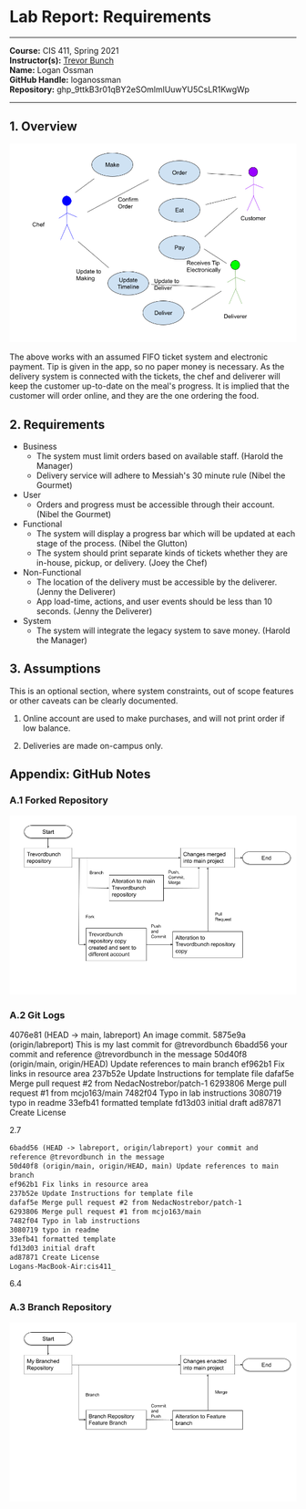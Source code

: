 # Lab Report: Requirements
___
**Course:** CIS 411, Spring 2021  
**Instructor(s):** [Trevor Bunch](https://github.com/trevordbunch)  
**Name:** Logan Ossman  
**GitHub Handle:** loganossman  
**Repository:** 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  
___

## 1. Overview

![Use Case Diagram](/assets/Requirements.png)  

The above works with an assumed FIFO ticket system and electronic payment. Tip is given in the app, so no paper money is necessary. As the delivery system is connected with the tickets, the chef and deliverer will keep the customer up-to-date on the meal's progress. It is implied that the customer will order online, and they are the one ordering the food.

## 2. Requirements

* Business
    * The system must limit orders based on available staff. (Harold the Manager)
    * Delivery service will adhere to Messiah's 30 minute rule (Nibel the Gourmet)
* User
    * Orders and progress must be accessible through their account. (Nibel the Gourmet)
* Functional
    * The system will display a progress bar which will be updated at each stage of the process. (Nibel the Glutton)
    * The system should print separate kinds of tickets whether they are in-house, pickup, or delivery. (Joey the Chef)
* Non-Functional
    * The location of the delivery must be accessible by the deliverer. (Jenny the Deliverer)
    * App load-time, actions, and user events should be less than 10 seconds. (Jenny the Deliverer) 
* System
    * The system will integrate the legacy system to save money. (Harold the Manager)

## 3. Assumptions
This is an optional section, where system constraints, out of scope features or other caveats can be clearly documented.

1. Online account are used to make purchases, and will not print order if low balance.

2. Deliveries are made on-campus only.


## Appendix: GitHub Notes

### A.1 Forked Repository
![Forked Repository](/assets/Git_Branch_v_Fork.png)  

### A.2 Git Logs

4076e81 (HEAD -> main, labreport) An image commit.
5875e9a (origin/labreport) This is my last commit for @trevordbunch
6badd56 your commit and reference @trevordbunch in the message
50d40f8 (origin/main, origin/HEAD) Update references to main branch
ef962b1 Fix links in resource area
237b52e Update Instructions for template file
dafaf5e Merge pull request #2 from NedacNostrebor/patch-1
6293806 Merge pull request #1 from mcjo163/main
7482f04 Typo in lab instructions
3080719 typo in readme
33efb41 formatted template
fd13d03 initial draft
ad87871 Create License

2.7

    6badd56 (HEAD -> labreport, origin/labreport) your commit and reference @trevordbunch in the message
    50d40f8 (origin/main, origin/HEAD, main) Update references to main branch
    ef962b1 Fix links in resource area
    237b52e Update Instructions for template file
    dafaf5e Merge pull request #2 from NedacNostrebor/patch-1
    6293806 Merge pull request #1 from mcjo163/main
    7482f04 Typo in lab instructions
    3080719 typo in readme
    33efb41 formatted template
    fd13d03 initial draft
    ad87871 Create License
    Logans-MacBook-Air:cis411_

6.4

### A.3 Branch Repository

![Branch Repository Representation](/assets/Git_Feature_Branch_Creation.png)